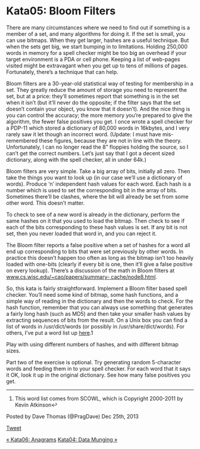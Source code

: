# Kata05: Bloom Filters

There are many circumstances where we need to find out if something is a
member of a set, and many algorithms for doing it. If the set is small, you
can use bitmaps. When they get larger, hashes are a useful technique. But when
the sets get big, we start bumping in to limitations. Holding 250,000 words in
memory for a spell checker might be too big an overhead if your target
environment is a PDA or cell phone. Keeping a list of web-pages visited might
be extravagant when you get up to tens of millions of pages. Fortunately,
there’s a technique that can help.

Bloom filters are a 30-year-old statistical way of testing for membership in a
set. They greatly reduce the amount of storage you need to represent the set,
but at a price: they’ll sometimes report that something is in the set when it
isn’t (but it’ll never do the opposite; if the filter says that the set
doesn’t contain your object, you know that it doesn’t). And the nice thing is
you can control the accuracy; the more memory you’re prepared to give the
algorithm, the fewer false positives you get. I once wrote a spell checker for
a PDP-11 which stored a dictionary of 80,000 words in 16kbytes, and I very
rarely saw it let though an incorrect word. (Update: I must have mis-
remembered these figures, because they are not in line with the theory.
Unfortunately, I can no longer read the 8” floppies holding the source, so I
can’t get the correct numbers. Let’s just say that I got a decent sized
dictionary, along with the spell checker, all in under 64k.)

Bloom filters are very simple. Take a big array of bits, initially all zero.
Then take the things you want to look up (in our case we’ll use a dictionary
of words). Produce ‘n’ independent hash values for each word. Each hash is a
number which is used to set the corresponding bit in the array of bits.
Sometimes there’ll be clashes, where the bit will already be set from some
other word. This doesn’t matter.

To check to see of a new word is already in the dictionary, perform the same
hashes on it that you used to load the bitmap. Then check to see if each of
the bits corresponding to these hash values is set. If any bit is not set,
then you never loaded that word in, and you can reject it.

The Bloom filter reports a false positive when a set of hashes for a word all
end up corresponding to bits that were set previously by other words. In
practice this doesn’t happen too often as long as the bitmap isn’t too heavily
loaded with one-bits (clearly if every bit is one, then it’ll give a false
positive on every lookup). There’s a discussion of the math in Bloom filters
at [www.cs.wisc.edu/~cao/papers/summary-
cache/node8.html](www.cs.wisc.edu/~cao/papers/summary-cache/node8.html).

So, this kata is fairly straightforward. Implement a Bloom filter based spell
checker. You’ll need some kind of bitmap, some hash functions, and a simple
way of reading in the dictionary and then the words to check. For the hash
function, remember that you can always use something that generates a fairly
long hash (such as MD5) and then take your smaller hash values by extracting
sequences of bits from the result. On a Unix box you can find a list of words
in /usr/dict/words (or possibly in /usr/share/dict/words). For others, I’ve
put a word list up [here](http://codekata.com/data/wordlist.txt).1

Play with using different numbers of hashes, and with different bitmap sizes.

Part two of the exercise is optional. Try generating random 5-character words
and feeding them in to your spell checker. For each word that it says it OK,
look it up in the original dictionary. See how many false positives you get.

* * *

  1. This word list comes from SCOWL, which is Copyright 2000-2011 by Kevin Atkinson↩

Posted by Dave Thomas (@PragDave) Dec 25th, 2013

[Tweet](http://codekata.com//twitter.com/share)

[« Kata06: Anagrams](http://codekata.com/kata/kata06-anagrams/ "Previous Post:
Kata06: Anagrams") [Kata04: Data Munging
»](http://codekata.com/kata/kata04-data-munging/ "Next Post: Kata04: Data
Munging")

